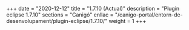 +++
date        = "2020-12-12"
title       = "1.7.10 (Actual)"
description = "Plugin eclipse 1.7.10"
sections    = "Canigó"
enllac		= "/canigo-portal/entorn-de-desenvolupament/plugin-eclipse/1.7.10/"
weight		= 1
+++
